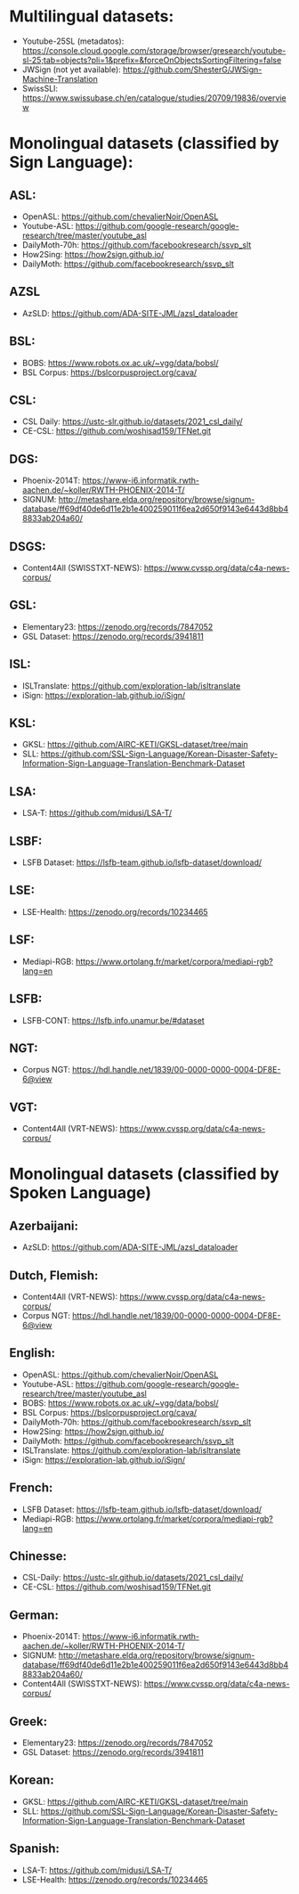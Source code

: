
# Multilingual datasets:
- Youtube-25SL (metadatos): https://console.cloud.google.com/storage/browser/gresearch/youtube-sl-25;tab=objects?pli=1&prefix=&forceOnObjectsSortingFiltering=false
- JWSign (not yet available): https://github.com/ShesterG/JWSign-Machine-Translation
- SwissSLI: https://www.swissubase.ch/en/catalogue/studies/20709/19836/overview


# Monolingual datasets (classified by Sign Language):

## ASL: 
- OpenASL: https://github.com/chevalierNoir/OpenASL
- Youtube-ASL: https://github.com/google-research/google-research/tree/master/youtube_asl
- DailyMoth-70h: https://github.com/facebookresearch/ssvp_slt
- How2Sing: https://how2sign.github.io/
- DailyMoth: https://github.com/facebookresearch/ssvp_slt

  

## AZSL
- AzSLD: https://github.com/ADA-SITE-JML/azsl_dataloader

## BSL:
- BOBS: https://www.robots.ox.ac.uk/~vgg/data/bobsl/
- BSL Corpus: https://bslcorpusproject.org/cava/
  
## CSL: 
- CSL Daily: https://ustc-slr.github.io/datasets/2021_csl_daily/
- CE-CSL: https://github.com/woshisad159/TFNet.git

## DGS:
- Phoenix-2014T: https://www-i6.informatik.rwth-aachen.de/~koller/RWTH-PHOENIX-2014-T/
- SIGNUM: http://metashare.elda.org/repository/browse/signum-database/ff69df40de6d11e2b1e400259011f6ea2d650f9143e6443d8bb48833ab204a60/

## DSGS:
- Content4All (SWISSTXT-NEWS): https://www.cvssp.org/data/c4a-news-corpus/

## GSL: 
- Elementary23: https://zenodo.org/records/7847052
- GSL Dataset: https://zenodo.org/records/3941811

## ISL:
- ISLTranslate: https://github.com/exploration-lab/isltranslate
- iSign: https://exploration-lab.github.io/iSign/

## KSL:
- GKSL: https://github.com/AIRC-KETI/GKSL-dataset/tree/main
- SLL: https://github.com/SSL-Sign-Language/Korean-Disaster-Safety-Information-Sign-Language-Translation-Benchmark-Dataset


## LSA:
- LSA-T: https://github.com/midusi/LSA-T/

## LSBF:
- LSFB Dataset: https://lsfb-team.github.io/lsfb-dataset/download/

## LSE: 
- LSE-Health: https://zenodo.org/records/10234465

## LSF: 
- Mediapi-RGB: https://www.ortolang.fr/market/corpora/mediapi-rgb?lang=en

## LSFB:
- LSFB-CONT: https://lsfb.info.unamur.be/#dataset

## NGT:
- Corpus NGT: https://hdl.handle.net/1839/00-0000-0000-0004-DF8E-6@view

## VGT: 
- Content4All (VRT-NEWS): https://www.cvssp.org/data/c4a-news-corpus/


# Monolingual datasets (classified by Spoken Language)

## Azerbaijani:
- AzSLD: https://github.com/ADA-SITE-JML/azsl_dataloader

## Dutch, Flemish:
- Content4All (VRT-NEWS): https://www.cvssp.org/data/c4a-news-corpus/
- Corpus NGT: https://hdl.handle.net/1839/00-0000-0000-0004-DF8E-6@view

## English:
- OpenASL: https://github.com/chevalierNoir/OpenASL
- Youtube-ASL: https://github.com/google-research/google-research/tree/master/youtube_asl
- BOBS: https://www.robots.ox.ac.uk/~vgg/data/bobsl/
- BSL Corpus: https://bslcorpusproject.org/cava/
- DailyMoth-70h: https://github.com/facebookresearch/ssvp_slt
- How2Sing: https://how2sign.github.io/
- DailyMoth: https://github.com/facebookresearch/ssvp_slt
- ISLTranslate: https://github.com/exploration-lab/isltranslate
- iSign: https://exploration-lab.github.io/iSign/

## French: 
- LSFB Dataset: https://lsfb-team.github.io/lsfb-dataset/download/
- Mediapi-RGB: https://www.ortolang.fr/market/corpora/mediapi-rgb?lang=en

## Chinesse: 
- CSL-Daily: https://ustc-slr.github.io/datasets/2021_csl_daily/
- CE-CSL: https://github.com/woshisad159/TFNet.git

## German:
- Phoenix-2014T: https://www-i6.informatik.rwth-aachen.de/~koller/RWTH-PHOENIX-2014-T/
- SIGNUM: http://metashare.elda.org/repository/browse/signum-database/ff69df40de6d11e2b1e400259011f6ea2d650f9143e6443d8bb48833ab204a60/
- Content4All (SWISSTXT-NEWS): https://www.cvssp.org/data/c4a-news-corpus/

## Greek: 
- Elementary23: https://zenodo.org/records/7847052
- GSL Dataset: https://zenodo.org/records/3941811

## Korean:
- GKSL: https://github.com/AIRC-KETI/GKSL-dataset/tree/main
- SLL: https://github.com/SSL-Sign-Language/Korean-Disaster-Safety-Information-Sign-Language-Translation-Benchmark-Dataset

## Spanish: 
- LSA-T: https://github.com/midusi/LSA-T/
- LSE-Health: https://zenodo.org/records/10234465


